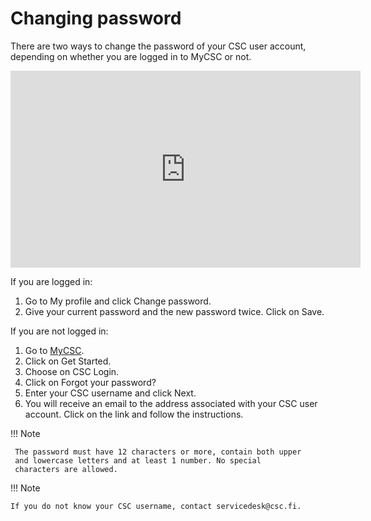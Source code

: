 # Changing password

There are two ways to change the password of your CSC user account,
depending on whether you are logged in to MyCSC or not.

<iframe width="560" height="315" src="https://www.youtube.com/embed/SWxzBlqyvLQ" frameborder="0" allow="accelerometer; autoplay; encrypted-media; gyroscope; picture-in-picture" allowfullscreen></iframe>

If you are logged in:

1. Go to My profile and click Change password.
1. Give your current password and the new password twice. Click on Save.

If you are not logged in:

1. Go to [MyCSC](http://my.csc.fi).
1. Click on Get Started.
1. Choose on CSC Login.
1. Click on Forgot your password?
1. Enter your CSC username and click Next.
1. You will receive an email to the address associated with your CSC
user account. Click on the link and follow the instructions.

!!! Note

     The password must have 12 characters or more, contain both upper
     and lowercase letters and at least 1 number. No special
     characters are allowed.

!!! Note

    If you do not know your CSC username, contact servicedesk@csc.fi.
